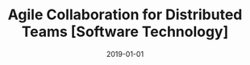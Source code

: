 ---
title: "Agile Collaboration for Distributed Teams [Software Technology]"
collection: publications
category: manuscripts
permalink: /publication/2019-01-01-Agile-Collaboration-for-Distributed-Teams-
date: 2019-01-01
venue: 'IEEE Softw.'
paperurl: 'https://doi.org/10.1109/MS.2018.2874668'
citation: ' Fabio Calefato,  Christof Ebert, &quot;Agile Collaboration for Distributed Teams [Software Technology].&quot; <i>IEEE Softw.</i>, 2019. DOI: <a href="https://doi.org/10.1109/MS.2018.2874668">10.1109/MS.2018.2874668</a>.'
doi: 10.1109/MS.2018.2874668'
---